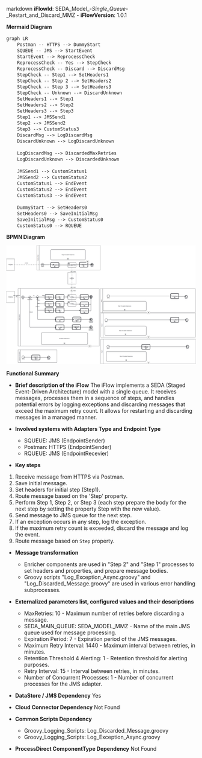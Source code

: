 markdown
**iFlowId**: SEDA_Model_-_Single_Queue_-_Restart_and_Discard_MMZ - **iFlowVersion**: 1.0.1

**Mermaid Diagram**
```mermaid
graph LR
    Postman -- HTTPS --> DummyStart
    SQUEUE -- JMS --> StartEvent
    StartEvent --> ReprocessCheck
    ReprocessCheck -- Yes --> StepCheck
    ReprocessCheck -- Discard --> DiscardMsg
    StepCheck -- Step1 --> SetHeaders1
    StepCheck -- Step 2 --> SetHeaders2
    StepCheck -- Step 3 --> SetHeaders3
    StepCheck -- Unknown --> DiscardUnknown
    SetHeaders1 --> Step1
    SetHeaders2 --> Step2
    SetHeaders3 --> Step3
    Step1 --> JMSSend1
    Step2 --> JMSSend2
    Step3 --> CustomStatus3
    DiscardMsg --> LogDiscardMsg
    DiscardUnknown --> LogDiscardUnknown

    LogDiscardMsg --> DiscardedMaxRetries
    LogDiscardUnknown --> DiscardedUnknown

    JMSSend1 --> CustomStatus1
    JMSSend2 --> CustomStatus2
    CustomStatus1 --> EndEvent
    CustomStatus2 --> EndEvent
    CustomStatus3 --> EndEvent

    DummyStart --> SetHeaders0
    SetHeaders0 --> SaveInitialMsg
    SaveInitialMsg --> CustomStatus0
    CustomStatus0 --> RQUEUE
```
**BPMN Diagram**

![BPMN Diagram](./SEDA_Model_-_Single_Queue_-_Restart_and_Discard_MMZ-1.0.1.png "BPMN Diagram")

**Functional Summary**
- **Brief description of the iFlow**
The iFlow implements a SEDA (Staged Event-Driven Architecture) model with a single queue. It receives messages, processes them in a sequence of steps, and handles potential errors by logging exceptions and discarding messages that exceed the maximum retry count. It allows for restarting and discarding messages in a managed manner.

- **Involved systems with Adapters Type and Endpoint Type**
    - SQUEUE: JMS (EndpointSender)
    - Postman: HTTPS (EndpointSender)
    - RQUEUE: JMS (EndpointRecevier)

- **Key steps**
1.  Receive message from HTTPS via Postman.
2.  Save initial message.
3.  Set headers for initial step (Step1).
4.  Route message based on the 'Step' property.
5.  Perform Step 1, Step 2, or Step 3 (each step prepare the body for the next step by setting the property Step with the new value).
6.  Send message to JMS queue for the next step.
7.  If an exception occurs in any step, log the exception.
8.  If the maximum retry count is exceeded, discard the message and log the event.
9.  Route message based on `Step` property.

- **Message transformation**
    - Enricher components are used in "Step 2" and "Step 1" processes to set headers and properties, and prepare message bodies.
    - Groovy scripts "Log_Exception_Async.groovy" and "Log_Discarded_Message.groovy" are used in various error handling subprocesses.

- **Externalized parameters list, configured values and their descriptions**
    - MaxRetries: 10 - Maximum number of retries before discarding a message.
    - SEDA_MAIN_QUEUE: SEDA_MODEL_MMZ - Name of the main JMS queue used for message processing.
    - Expiration Period: 7 - Expiration period of the JMS messages.
    - Maximum Retry Interval: 1440 - Maximum interval between retries, in minutes.
    - Retention Threshold 4 Alerting: 1 - Retention threshold for alerting purposes.
    - Retry Interval: 15 - Interval between retries, in minutes.
    - Number of Concurrent Processes: 1 - Number of concurrent processes for the JMS adapter.

- **DataStore / JMS Dependency**
Yes

- **Cloud Connector Dependency**
Not Found

- **Common Scripts Dependency**
    - Groovy_Logging_Scripts: Log_Discarded_Message.groovy
    - Groovy_Logging_Scripts: Log_Exception_Async.groovy

- **ProcessDirect ComponentType Dependency**
Not Found
